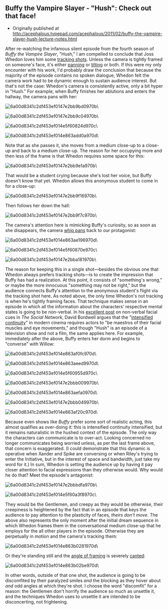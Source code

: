 ## Buffy the Vampire Slayer - "Hush": Check out that face!

 * Originally published at http://acephalous.typepad.com/acephalous/2011/02/buffy-the-vampire-slayer-hush-lecture-notes.html

After re-watching the infamous silent episode from the fourth season of *Buffy the Vampire Slayer*, "Hush," I am compelled to conclude that Joss Whedon loves him some [tracking shots](http://classes.yale.edu/film-analysis/htmfiles/cinematography.htm#23579).  Unless the camera is tightly framed on someone's face, it's either [panning](http://classes.yale.edu/film-analysis/htmfiles/cinematography.htm#23577) or [tilting](http://classes.yale.edu/film-analysis/htmfiles/cinematography.htm#23578) or both.  If this were my only encounter with his work, I'd probably draw the conclusion that because the majority of the episode contains no spoken dialogue, Whedon felt the camera work had to be dynamic enough to sustain audience interest.  But that's not the case: Whedon's camera is consistently active, only a bit hyper in "Hush."  For example, when Buffy finishes her ablutions and enters the hallway, the camera pans with her:

![6a00d8341c2df453ef0147e2bb9bd0970b](images/tv/buffy/hush/6a00d8341c2df453ef0147e2bb9bd0970b.jpg)\ 

![6a00d8341c2df453ef0147e2bb9c04970b](images/tv/buffy/hush/6a00d8341c2df453ef0147e2bb9c04970b.jpg)\ 

![6a00d8341c2df453ef014e5f60824d970c](images/tv/buffy/hush/6a00d8341c2df453ef014e5f60824d970c.jpg)\ 

![6a00d8341c2df453ef014e863add0a970d](images/tv/buffy/hush/6a00d8341c2df453ef014e863add0a970d.jpg)\ 

Note that as she passes it, she moves from a medium close-up to a close-up and back to a medium close-up.  The reason for her occupying more and then less of the frame is that Whedon requires some space for this:

![6a00d8341c2df453ef0147e2bb9e1a970b](images/tv/buffy/hush/6a00d8341c2df453ef0147e2bb9e1a970b.jpg)\ 

That would be a student crying because she's lost her voice, but Buffy doesn't know that yet.  Whedon allows this anonymous student to come in for a close-up:

![6a00d8341c2df453ef0147e2bb9f16970b](images/tv/buffy/hush/6a00d8341c2df453ef0147e2bb9f16970b.jpg)\ 

Then follows her down the hall:

![6a00d8341c2df453ef0147e2bb9f7c970b](images/tv/buffy/hush/6a00d8341c2df453ef0147e2bb9f7c970b.jpg)\ 

The camera's attention here is mimicking Buffy's curiosity, so as soon as she disappears, the camera [whip pans](http://classes.yale.edu/film-analysis/htmfiles/cinematography.htm#23580) back to our protagonist:

![6a00d8341c2df453ef014e863ae196970d](images/tv/buffy/hush/6a00d8341c2df453ef014e863ae196970d.jpg)\ 

![6a00d8341c2df453ef014e5f60870e970c](images/tv/buffy/hush/6a00d8341c2df453ef014e5f60870e970c.jpg)\ 

![6a00d8341c2df453ef0147e2bba181970b](images/tv/buffy/hush/6a00d8341c2df453ef0147e2bba181970b.jpg)\ 

The reason for keeping this in a single shot—besides the obvious one that Whedon always prefers tracking shots—is to create the impression that Buffy has had a realization.  At this point, it consists of "something's wrong," or maybe the more innocuous "something may not be right," but the audience connects Buffy's attention to the anonymous student's flight via the tracking shot here.
As noted above, the only time Whedon's not tracking is when he's tightly framing faces.  That technique makes sense in an episode in which all the information about the characters' respective mental states is going to be non-verbal.  In his [excellent post](http://www.davidbordwell.net/blog/?p=12186) on non-verbal facial cues in *The Social Network*, David Bordwell argues that the "[intensified continuity](http://www.davidbordwell.net/blog/?p=859)" in modern cinema requires actors to "be maestros of their facial muscles and eye movements," and though "Hush" is an episode of a television show and not a film, the same applies here.  For example, immediately after the above, Buffy enters her dorm and begins to "converse" with Willow:

![6a00d8341c2df453ef014e863af0fc970d](images/tv/buffy/hush/6a00d8341c2df453ef014e863af0fc970d.jpg)\ 

![6a00d8341c2df453ef014e863aeed9970d](images/tv/buffy/hush/6a00d8341c2df453ef014e863aeed9970d.jpg)\ 

![6a00d8341c2df453ef014e5f60955d970c](images/tv/buffy/hush/6a00d8341c2df453ef014e5f60955d970c.jpg)\ 

![6a00d8341c2df453ef0147e2bbb009970b](images/tv/buffy/hush/6a00d8341c2df453ef0147e2bbb009970b.jpg)\ 

![6a00d8341c2df453ef014e863aefa0970d](images/tv/buffy/hush/6a00d8341c2df453ef014e863aefa0970d.jpg)\ 

![6a00d8341c2df453ef0147e2bbb049970b](images/tv/buffy/hush/6a00d8341c2df453ef0147e2bbb049970b.jpg)\ 

![6a00d8341c2df453ef014e863af20c970d](images/tv/buffy/hush/6a00d8341c2df453ef014e863af20c970d.jpg)\ 

Because even shows like *Buffy* prefer some sort of realistic acting, this almost qualifies as over-doing it: this is intensified continuity intensified, but it remains naturalistic in the hushed context of the episode.  The only way the characters can communicate is to over-act.  Looking concerned no longer communicates being worried unless, as per the last frame above, that concern is exaggerated.  (I could demonstrate that this dynamic is operative when Xander and  Spike are conversing or when Riley's trying to enter the Initiative, but  in the interest of space and bandwidth, just take my word for it.)  In sum, Whedon is setting the audience up by having it pay closer attention to facial expressions than they otherwise would.  Why would he do that?  Meet the episode's antagonist:

![6a00d8341c2df453ef0147e2bbbdfa970b](images/tv/buffy/hush/6a00d8341c2df453ef0147e2bbbdfa970b.jpg)\ 

![6a00d8341c2df453ef014e5f60a3f8970c](images/tv/buffy/hush/6a00d8341c2df453ef014e5f60a3f8970c.jpg)\ 

They would be the Gentlemen, and creepy as they would be otherwise, their creepiness is heightened by the fact that in an episode that keys the audience to pay attention to the plasticity of faces, *theirs don't move*.  The above also represents the only moment after the initial dream sequence in which Whedon frames them in the conversational medium close-up that he employs for the all other players in the episode.  Otherwise they are perpetually in motion and the camera's tracking them:

![6a00d8341c2df453ef014e863b0281970d](images/tv/buffy/hush/6a00d8341c2df453ef014e863b0281970d.jpg)\ 

Or they're standing still and the [angle of framing](http://classes.yale.edu/film-analysis/htmfiles/cinematography.htm#48004) is severely [canted](http://classes.yale.edu/film-analysis/htmfiles/cinematography.htm#48012):

![6a00d8341c2df453ef014e863b02be970d](images/tv/buffy/hush/6a00d8341c2df453ef014e863b02be970d.jpg)\ 

In other words, outside of that one shot, the audience is going to be discomfited by their paralyzed smiles *and* the blocking as they hover about *and* odd angles at which they're shot.  I choose the word "discomfit" for a reason: the Gentlemen don't horrify the audience so much as unsettle it, and the techniques Whedon uses to unsettle it are intended to be disconcerting, not frightening.
